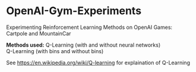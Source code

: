 # OpenAI-Gym-Experiments
Experimenting Reinforcement Learning Methods on OpenAI Games: Cartpole and MountainCar

**Methods used:** 
Q-Learning (with and without neural networks)<br/>
Q-Learning (with bins and without bins)<br/>

See https://en.wikipedia.org/wiki/Q-learning for explaination of Q-Learning
